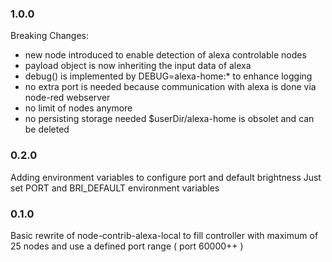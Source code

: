 ### 1.0.0
Breaking Changes: 
* new node introduced to enable detection of alexa controlable nodes 
* payload object is now inheriting the input data of alexa
* debug() is implemented by DEBUG=alexa-home:* to enhance logging
* no extra port is needed because communication with alexa is done via node-red webserver
* no limit of nodes anymore
* no persisting storage needed  $userDir/alexa-home is obsolet and can be deleted

### 0.2.0
Adding environment variables to configure port and default brightness
Just set PORT and BRI_DEFAULT environment variables

### 0.1.0
Basic rewrite of node-contrib-alexa-local to fill controller with maximum of 25 nodes
and use a defined port range ( port 60000++ )